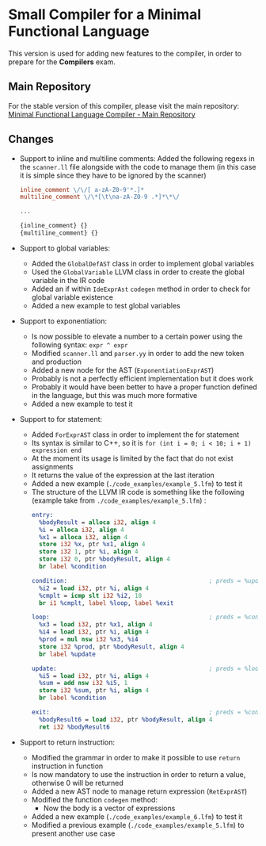 # Small Compiler for a Minimal Functional Language

This version is used for adding new features to the compiler, in order to prepare for the **Compilers** exam.

## Main Repository

For the stable version of this compiler, please visit the main repository:
[Minimal Functional Language Compiler - Main Repository](https://github.com/Andrealavi/compilers/tree/main/LFMCompilerLLVM)

## Changes

- Support to inline and multiline comments:
	Added the following regexs in the `scanner.ll` file alongside with the code to manage them (in this case it is simple since they have to be ignored by the scanner)

  ```flex
  inline_comment \/\/[ a-zA-Z0-9'*.]*
  multiline_comment \/\*[\t\na-zA-Z0-9 .*]*\*\/

  ...

  {inline_comment} {}
  {multiline_comment} {}
  ```
- Support to global variables:
  - Added the `GlobalDefAST` class in order to implement global variables
  - Used the `GlobalVariable` LLVM class in order to create the global variable in the IR code
  - Added an if within `IdeExprAst` `codegen` method in order to check for global variable existence
  - Added a new example to test global variables
- Support to exponentiation:
  - Is now possible to elevate a number to a certain power using the following syntax: `expr ^ expr`
  - Modified `scanner.ll` and `parser.yy` in order to add the new token and production
  - Added a new node for the AST (`ExponentiationExprAST`)
  - Probably is not a perfectly efficient implementation but it does work
  - Probably it would have been better to have a proper function defined in the language, but this was much more formative
  - Added a new example to test it
- Support to for statement:
  - Added `ForExprAST` class in order to implement the for statement
  - Its syntax is similar to C++, so it is `for (int i = 0; i < 10; i + 1) expression end`
  - At the moment its usage is limited by the fact that do not exist assignments
  - It returns the value of the expression at the last iteration
  - Added a new example (`./code_examples/example_5.lfm`) to test it
  - The structure of the LLVM IR code is something like the following (example take from `./code_examples/example_5.lfm`) :
    ```LLVM
    entry:
      %bodyResult = alloca i32, align 4
      %i = alloca i32, align 4
      %x1 = alloca i32, align 4
      store i32 %x, ptr %x1, align 4
      store i32 1, ptr %i, align 4
      store i32 0, ptr %bodyResult, align 4
      br label %condition

    condition:                                        ; preds = %update, %entry
      %i2 = load i32, ptr %i, align 4
      %cmplt = icmp slt i32 %i2, 10
      br i1 %cmplt, label %loop, label %exit

    loop:                                             ; preds = %condition
      %x3 = load i32, ptr %x1, align 4
      %i4 = load i32, ptr %i, align 4
      %prod = mul nsw i32 %x3, %i4
      store i32 %prod, ptr %bodyResult, align 4
      br label %update

    update:                                           ; preds = %loop
      %i5 = load i32, ptr %i, align 4
      %sum = add nsw i32 %i5, 1
      store i32 %sum, ptr %i, align 4
      br label %condition

    exit:                                             ; preds = %condition
      %bodyResult6 = load i32, ptr %bodyResult, align 4
      ret i32 %bodyResult6
    ```
- Support to return instruction:
  - Modified the grammar in order to make it possible to use `return` instruction in function
  - Is now mandatory to use the instruction in order to return a value, otherwise 0 will be returned
  - Added a new AST node to manage return expression (`RetExprAST`)
  - Modified the function `codegen` method:
    - Now the body is a vector of expressions
  - Added a new example (`./code_examples/example_6.lfm`) to test it
  - Modified a previous example (`./code_examples/example_5.lfm`) to present another use case
